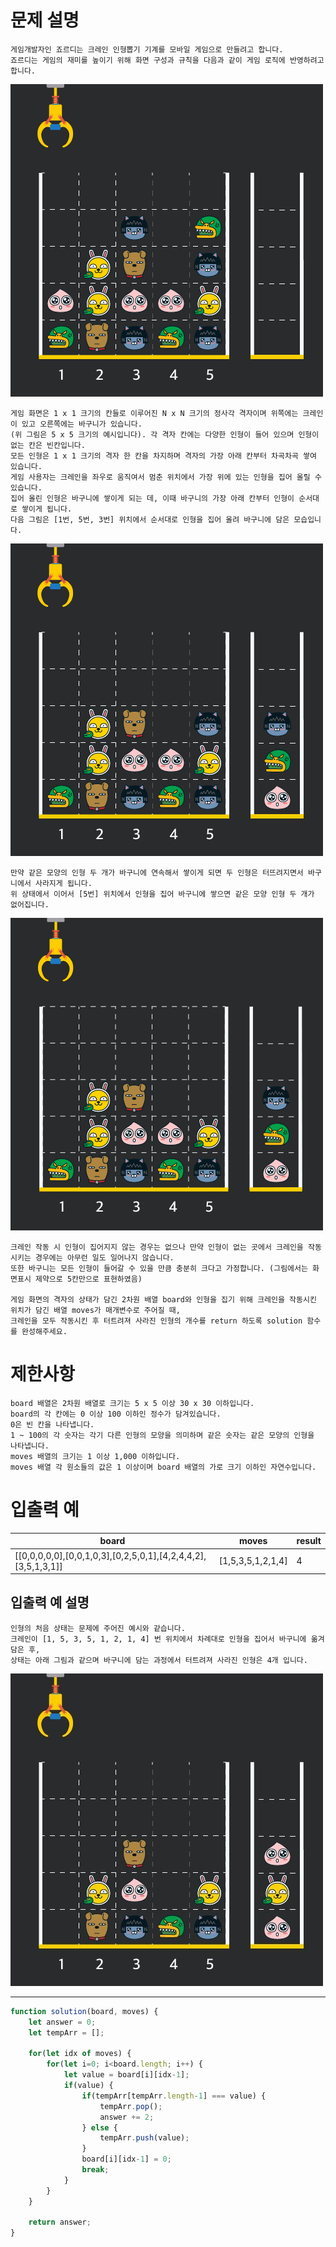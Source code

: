 # 문제 설명
```
게임개발자인 죠르디는 크레인 인형뽑기 기계를 모바일 게임으로 만들려고 합니다.
죠르디는 게임의 재미를 높이기 위해 화면 구성과 규칙을 다음과 같이 게임 로직에 반영하려고 합니다.
```
![crane_game_101](https://raw.githubusercontent.com/soung0911/algorithm/develop/src/assets/images/crane_game_101.png)
```
게임 화면은 1 x 1 크기의 칸들로 이루어진 N x N 크기의 정사각 격자이며 위쪽에는 크레인이 있고 오른쪽에는 바구니가 있습니다. 
(위 그림은 5 x 5 크기의 예시입니다). 각 격자 칸에는 다양한 인형이 들어 있으며 인형이 없는 칸은 빈칸입니다. 
모든 인형은 1 x 1 크기의 격자 한 칸을 차지하며 격자의 가장 아래 칸부터 차곡차곡 쌓여 있습니다. 
게임 사용자는 크레인을 좌우로 움직여서 멈춘 위치에서 가장 위에 있는 인형을 집어 올릴 수 있습니다. 
집어 올린 인형은 바구니에 쌓이게 되는 데, 이때 바구니의 가장 아래 칸부터 인형이 순서대로 쌓이게 됩니다. 
다음 그림은 [1번, 5번, 3번] 위치에서 순서대로 인형을 집어 올려 바구니에 담은 모습입니다.
```
![crane_game_102](https://raw.githubusercontent.com/soung0911/algorithm/develop/src/assets/images/crane_game_102.png)
```
만약 같은 모양의 인형 두 개가 바구니에 연속해서 쌓이게 되면 두 인형은 터뜨려지면서 바구니에서 사라지게 됩니다. 
위 상태에서 이어서 [5번] 위치에서 인형을 집어 바구니에 쌓으면 같은 모양 인형 두 개가 없어집니다.
```
![crane_game_103](https://raw.githubusercontent.com/soung0911/algorithm/develop/src/assets/images/crane_game_103.gif)
```
크레인 작동 시 인형이 집어지지 않는 경우는 없으나 만약 인형이 없는 곳에서 크레인을 작동시키는 경우에는 아무런 일도 일어나지 않습니다. 
또한 바구니는 모든 인형이 들어갈 수 있을 만큼 충분히 크다고 가정합니다. (그림에서는 화면표시 제약으로 5칸만으로 표현하였음)

게임 화면의 격자의 상태가 담긴 2차원 배열 board와 인형을 집기 위해 크레인을 작동시킨 위치가 담긴 배열 moves가 매개변수로 주어질 때, 
크레인을 모두 작동시킨 후 터트려져 사라진 인형의 개수를 return 하도록 solution 함수를 완성해주세요.
```

# 제한사항
```
board 배열은 2차원 배열로 크기는 5 x 5 이상 30 x 30 이하입니다.
board의 각 칸에는 0 이상 100 이하인 정수가 담겨있습니다.
0은 빈 칸을 나타냅니다.
1 ~ 100의 각 숫자는 각기 다른 인형의 모양을 의미하며 같은 숫자는 같은 모양의 인형을 나타냅니다.
moves 배열의 크기는 1 이상 1,000 이하입니다.
moves 배열 각 원소들의 값은 1 이상이며 board 배열의 가로 크기 이하인 자연수입니다.
```

# 입출력 예

| board                                                        | moves                            | result                        |
|--------------------------------------------------------------|----------------------------------|-------------------------------|
|\[\[0,0,0,0,0\],\[0,0,1,0,3\],\[0,2,5,0,1\],\[4,2,4,4,2\],\[3,5,1,3,1\]\] | \[1,5,3,5,1,2,1,4\]                | 4                             |


## 입출력 예 설명
```
인형의 처음 상태는 문제에 주어진 예시와 같습니다.
크레인이 [1, 5, 3, 5, 1, 2, 1, 4] 번 위치에서 차례대로 인형을 집어서 바구니에 옮겨 담은 후, 
상태는 아래 그림과 같으며 바구니에 담는 과정에서 터트려져 사라진 인형은 4개 입니다.
```
![crane_game_104](https://raw.githubusercontent.com/soung0911/algorithm/develop/src/assets/images/crane_game_104.jpg)


---

```javascript
function solution(board, moves) {
    let answer = 0;
    let tempArr = [];    
    
    for(let idx of moves) {
        for(let i=0; i<board.length; i++) {
            let value = board[i][idx-1];
            if(value) {
                if(tempArr[tempArr.length-1] === value) {
                    tempArr.pop();
                    answer += 2;
                } else {
                    tempArr.push(value);
                }
                board[i][idx-1] = 0;
                break;
            }
        }
    }
    
    return answer;
}
```